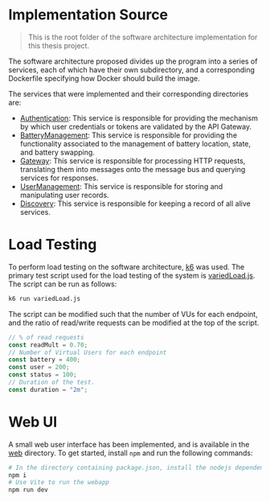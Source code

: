 # Implementation Source
> This is the root folder of the software architecture implementation for this thesis project.

The software architecture proposed divides up the program into a series of services, 
each of which have their own subdirectory, and a corresponding Dockerfile specifying 
how Docker should build the image.

The services that were implemented and their corresponding directories are:
- [Authentication](./Authentication): This service is responsible for providing the mechanism by which user credentials or tokens are validated by the API Gateway.
- [BatteryManagement](./BatteryManagement): This service is responsible for providing the functionality associated to the management of battery location, state, and battery swapping.
- [Gateway](./Gateway): This service is responsible for processing HTTP requests, translating them into messages onto the message bus and querying services for responses.
- [UserManagement](./UserManagement): This service is responsible for storing and manipulating user records.
- [Discovery](./Disco): This service is responsible for keeping a record of all alive services.

# Load Testing
To perform load testing on the software architecture, [k6](https://k6.io/) was used. The primary test script used for
the load testing of the system is [variedLoad.js](./variedLoad.js). The script can be run as follows:

```bash
k6 run variedLoad.js
```

The script can be modified such that the number of VUs for each endpoint, and the ratio of read/write requests can 
be modified at the top of the script.

```js
// % of read requests
const readMult = 0.70;
// Number of Virtual Users for each endpoint
const battery = 400;
const user = 200;
const status = 100;
// Duration of the test.
const duration = "2m";
```

# Web UI
A small web user interface has been implemented, and is available in the [web](./web) directory. To get started, install `npm` and run the following commands:

```bash
# In the directory containing package.json, install the nodejs dependencies
npm i 
# Use Vite to run the webapp
npm run dev
```


